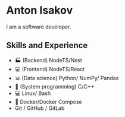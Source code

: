 # Anton Isakov
I am a software developer. 

## Skills and Experience
- :factory: (Backend) NodeTS/Nest
- :computer: (Frontend) NodeTS/React
- :bar_chart: (Data science) Python/ NumPy/ Pandas
- :floppy_disk: (System programming) C/C++
- :computer: Linux/ Bash
- :whale: Docker/Docker Compose
- Git / GitHub / GitLab
